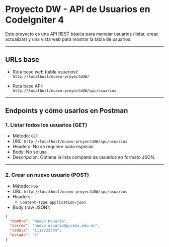 # Proyecto DW - API de Usuarios en CodeIgniter 4

Este proyecto es una API REST básica para manejar usuarios (listar, crear, actualizar) y una vista web para mostrar la tabla de usuarios.

---

## URLs base

- Ruta base web (tabla usuarios):  
  `http://localhost/nuevo-proyectoDW/`

- Ruta base API:  
  `http://localhost/nuevo-proyectoDW/api/usuarios`

---

## Endpoints y cómo usarlos en Postman

### 1. Listar todos los usuarios (GET)

- Método: `GET`  
- URL: `http://localhost/nuevo-proyectoDW/api/usuarios`  
- Headers: No se requiere nada especial  
- Body: No se usa  
- Descripción: Obtiene la lista completa de usuarios en formato JSON.

---

### 2. Crear un nuevo usuario (POST)

- Método: `POST`  
- URL: `http://localhost/nuevo-proyectoDW/api/usuarios`  
- Headers:  
  - `Content-Type`: `application/json`  
- Body (raw JSON):  
```json
{
  "nombre": "Nuevo Usuario",
  "correo": "nuevo.usuario@pucesi.edu.ec",
  "cedula": "1112223334",
  "estado": "1"
}
